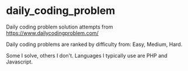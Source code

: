 # daily_coding_problem
Daily coding problem solution attempts from https://www.dailycodingproblem.com/

Daily coding problems are ranked by difficulty from: Easy, Medium, Hard.

Some I solve, others I don't. Languages I typically use are PHP and Javascript.